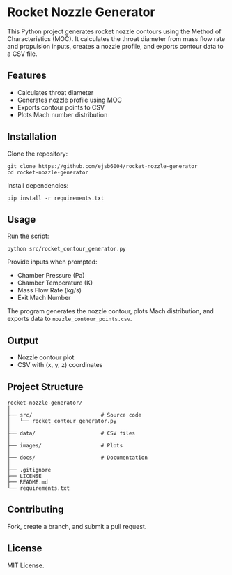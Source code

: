 # Rocket Nozzle Generator

This Python project generates rocket nozzle contours using the Method of Characteristics (MOC). It calculates the throat diameter from mass flow rate and propulsion inputs, creates a nozzle profile, and exports contour data to a CSV file.

## Features
- Calculates throat diameter
- Generates nozzle profile using MOC
- Exports contour points to CSV
- Plots Mach number distribution

## Installation
Clone the repository:
```
git clone https://github.com/ejsb6004/rocket-nozzle-generator
cd rocket-nozzle-generator
```
Install dependencies:
```
pip install -r requirements.txt
```

## Usage
Run the script:
```
python src/rocket_contour_generator.py
```
Provide inputs when prompted:
- Chamber Pressure (Pa)
- Chamber Temperature (K)
- Mass Flow Rate (kg/s)
- Exit Mach Number

The program generates the nozzle contour, plots Mach distribution, and exports data to `nozzle_contour_points.csv`.

## Output
- Nozzle contour plot
- CSV with (x, y, z) coordinates

## Project Structure
```
rocket-nozzle-generator/
│
├── src/                      # Source code
│   └── rocket_contour_generator.py
│
├── data/                     # CSV files
│
├── images/                   # Plots
│
├── docs/                     # Documentation
│
├── .gitignore
├── LICENSE
├── README.md
└── requirements.txt
```

## Contributing
Fork, create a branch, and submit a pull request.

## License
MIT License.
